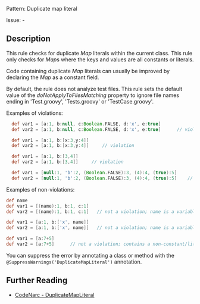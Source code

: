 Pattern: Duplicate map literal

Issue: -

## Description

This rule checks for duplicate *Map* literals within the current class. This rule only checks for *Map*s where the keys and values are all constants or literals.

Code containing duplicate *Map* literals can usually be improved by declaring the *Map* as a constant field.

By default, the rule does not analyze test files. This rule sets the default value of the *doNotApplyToFilesMatching* property to ignore file names ending in 'Test.groovy', 'Tests.groovy' or 'TestCase.groovy'.

Examples of violations:

``` groovy
  def var1 = [a:1, b:null, c:Boolean.FALSE, d:'x', e:true]
  def var2 = [a:1, b:null, c:Boolean.FALSE, d:'x', e:true]      // violation

  def var1 = [a:1, b:[x:3,y:4]]
  def var2 = [a:1, b:[x:3,y:4]]     // violation

  def var1 = [a:1, b:[3,4]]
  def var2 = [a:1, b:[3,4]]     // violation

  def var1 = [null:1, 'b':2, (Boolean.FALSE):3, (4):4, (true):5]
  def var2 = [null:1, 'b':2, (Boolean.FALSE):3, (4):4, (true):5]    // violation
```

Examples of non-violations:

``` groovy
def name
def var1 = [(name):1, b:1, c:1]
def var2 = [(name):1, b:1, c:1]   // not a violation; name is a variable

def var1 = [a:1, b:['x', name]]
def var2 = [a:1, b:['x', name]]   // not a violation; name is a variable

def var1 = [a:7+5]
def var2 = [a:7+5]      // not a violation; contains a non-constant/literal expression
```

You can suppress the error by annotating a class or method with the `@SuppressWarnings('DuplicateMapLiteral')` annotation.

## Further Reading

* [CodeNarc - DuplicateMapLiteral](https://codenarc.github.io/CodeNarc/codenarc-rules-dry.html#duplicatemapliteral-rule)
